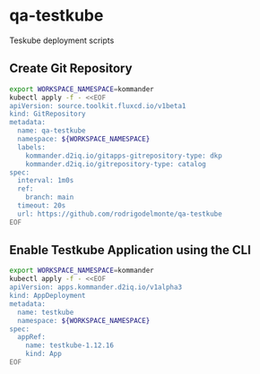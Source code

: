 # qa-testkube

Teskube deployment scripts

## Create Git Repository

```sh
export WORKSPACE_NAMESPACE=kommander
kubectl apply -f - <<EOF
apiVersion: source.toolkit.fluxcd.io/v1beta1
kind: GitRepository
metadata:
  name: qa-testkube
  namespace: ${WORKSPACE_NAMESPACE}
  labels:
    kommander.d2iq.io/gitapps-gitrepository-type: dkp
    kommander.d2iq.io/gitrepository-type: catalog
spec:
  interval: 1m0s
  ref:
    branch: main
  timeout: 20s
  url: https://github.com/rodrigodelmonte/qa-testkube
EOF
```

## Enable Testkube Application using the CLI

```sh
export WORKSPACE_NAMESPACE=kommander
kubectl apply -f - <<EOF
apiVersion: apps.kommander.d2iq.io/v1alpha3
kind: AppDeployment
metadata:
  name: testkube
  namespace: ${WORKSPACE_NAMESPACE}
spec:
  appRef:
    name: testkube-1.12.16
    kind: App
EOF
```
